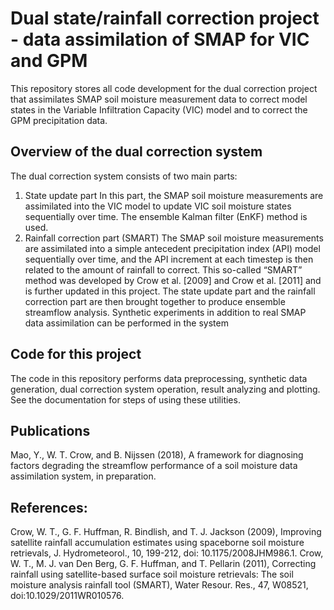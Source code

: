 # Dual state/rainfall correction project - data assimilation of SMAP for VIC and GPM

This repository stores all code development for the dual correction project that assimilates SMAP soil moisture measurement data to correct model states in the Variable Infiltration Capacity (VIC) model and to correct the GPM precipitation data.

## Overview of the dual correction system
The dual correction system consists of two main parts:
1) State update part
In this part, the SMAP soil moisture measurements are assimilated into the VIC model to update VIC soil moisture states sequentially over time. The ensemble Kalman filter (EnKF) method is used.
2) Rainfall correction part (SMART)
The SMAP soil moisture measurements are assimilated into a simple antecedent precipitation index (API) model sequentially over time, and the API increment at each timestep is then related to the amount of rainfall to correct. This so-called “SMART” method was developed by Crow et al. [2009] and Crow et al. [2011] and is further updated in this project.
The state update part and the rainfall correction part are then brought together to produce ensemble streamflow analysis. Synthetic experiments in addition to real SMAP data assimilation can be performed in the system

## Code for this project
The code in this repository performs data preprocessing, synthetic data generation, dual correction system operation, result analyzing and plotting. See the documentation for steps of using these utilities.


## Publications
Mao, Y., W. T. Crow, and B. Nijssen (2018), A framework for diagnosing factors degrading the streamflow performance of a soil moisture data assimilation system, in preparation.

## References:
Crow, W. T., G. F. Huffman, R. Bindlish, and T. J. Jackson (2009), Improving satellite rainfall accumulation estimates using spaceborne soil moisture retrievals, J. Hydrometeorol., 10, 199-212, doi: 10.1175/2008JHM986.1.
Crow, W. T., M. J. van Den Berg, G. F. Huffman, and T. Pellarin (2011), Correcting rainfall using satellite-based surface soil moisture retrievals: The soil moisture analysis rainfall tool (SMART), Water Resour. Res., 47, W08521, doi:10.1029/2011WR010576.

